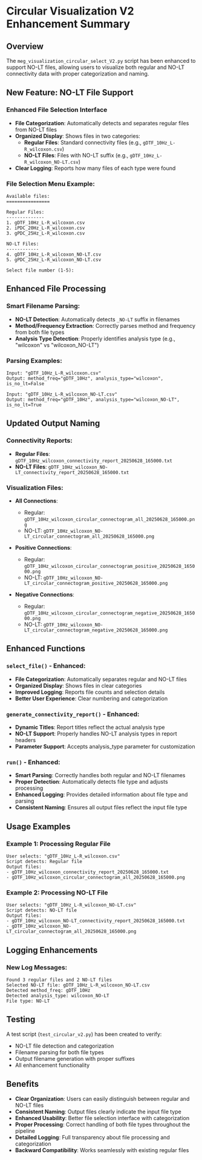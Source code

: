 # Circular Visualization V2 Enhancement Summary

## Overview
The `meg_visualization_circular_select_V2.py` script has been enhanced to support NO-LT files, allowing users to visualize both regular and NO-LT connectivity data with proper categorization and naming.

## New Feature: NO-LT File Support

### Enhanced File Selection Interface
- **File Categorization**: Automatically detects and separates regular files from NO-LT files
- **Organized Display**: Shows files in two categories:
  - **Regular Files**: Standard connectivity files (e.g., `gDTF_10Hz_L-R_wilcoxon.csv`)
  - **NO-LT Files**: Files with NO-LT suffix (e.g., `gDTF_10Hz_L-R_wilcoxon_NO-LT.csv`)
- **Clear Logging**: Reports how many files of each type were found

### File Selection Menu Example:
```
Available files:
================

Regular Files:
--------------
1. gDTF_10Hz_L-R_wilcoxon.csv
2. iPDC_20Hz_L-R_wilcoxon.csv
3. gPDC_25Hz_L-R_wilcoxon.csv

NO-LT Files:
------------
4. gDTF_10Hz_L-R_wilcoxon_NO-LT.csv
5. gPDC_25Hz_L-R_wilcoxon_NO-LT.csv

Select file number (1-5):
```

## Enhanced File Processing

### Smart Filename Parsing:
- **NO-LT Detection**: Automatically detects `_NO-LT` suffix in filenames
- **Method/Frequency Extraction**: Correctly parses method and frequency from both file types
- **Analysis Type Detection**: Properly identifies analysis type (e.g., "wilcoxon" vs "wilcoxon_NO-LT")

### Parsing Examples:
```
Input: "gDTF_10Hz_L-R_wilcoxon.csv"
Output: method_freq="gDTF_10Hz", analysis_type="wilcoxon", is_no_lt=False

Input: "gDTF_10Hz_L-R_wilcoxon_NO-LT.csv"
Output: method_freq="gDTF_10Hz", analysis_type="wilcoxon_NO-LT", is_no_lt=True
```

## Updated Output Naming

### Connectivity Reports:
- **Regular Files**: `gDTF_10Hz_wilcoxon_connectivity_report_20250628_165000.txt`
- **NO-LT Files**: `gDTF_10Hz_wilcoxon_NO-LT_connectivity_report_20250628_165000.txt`

### Visualization Files:
- **All Connections**:
  - Regular: `gDTF_10Hz_wilcoxon_circular_connectogram_all_20250628_165000.png`
  - NO-LT: `gDTF_10Hz_wilcoxon_NO-LT_circular_connectogram_all_20250628_165000.png`

- **Positive Connections**:
  - Regular: `gDTF_10Hz_wilcoxon_circular_connectogram_positive_20250628_165000.png`
  - NO-LT: `gDTF_10Hz_wilcoxon_NO-LT_circular_connectogram_positive_20250628_165000.png`

- **Negative Connections**:
  - Regular: `gDTF_10Hz_wilcoxon_circular_connectogram_negative_20250628_165000.png`
  - NO-LT: `gDTF_10Hz_wilcoxon_NO-LT_circular_connectogram_negative_20250628_165000.png`

## Enhanced Functions

### `select_file()` - Enhanced:
- **File Categorization**: Automatically separates regular and NO-LT files
- **Organized Display**: Shows files in clear categories
- **Improved Logging**: Reports file counts and selection details
- **Better User Experience**: Clear numbering and categorization

### `generate_connectivity_report()` - Enhanced:
- **Dynamic Titles**: Report titles reflect the actual analysis type
- **NO-LT Support**: Properly handles NO-LT analysis types in report headers
- **Parameter Support**: Accepts analysis_type parameter for customization

### `run()` - Enhanced:
- **Smart Parsing**: Correctly handles both regular and NO-LT filenames
- **Proper Detection**: Automatically detects file type and adjusts processing
- **Enhanced Logging**: Provides detailed information about file type and parsing
- **Consistent Naming**: Ensures all output files reflect the input file type

## Usage Examples

### Example 1: Processing Regular File
```
User selects: "gDTF_10Hz_L-R_wilcoxon.csv"
Script detects: Regular file
Output files:
- gDTF_10Hz_wilcoxon_connectivity_report_20250628_165000.txt
- gDTF_10Hz_wilcoxon_circular_connectogram_all_20250628_165000.png
```

### Example 2: Processing NO-LT File
```
User selects: "gDTF_10Hz_L-R_wilcoxon_NO-LT.csv"
Script detects: NO-LT file
Output files:
- gDTF_10Hz_wilcoxon_NO-LT_connectivity_report_20250628_165000.txt
- gDTF_10Hz_wilcoxon_NO-LT_circular_connectogram_all_20250628_165000.png
```

## Logging Enhancements

### New Log Messages:
```
Found 3 regular files and 2 NO-LT files
Selected NO-LT file: gDTF_10Hz_L-R_wilcoxon_NO-LT.csv
Detected method_freq: gDTF_10Hz
Detected analysis_type: wilcoxon_NO-LT
File type: NO-LT
```

## Testing
A test script (`test_circular_v2.py`) has been created to verify:
- NO-LT file detection and categorization
- Filename parsing for both file types
- Output filename generation with proper suffixes
- All enhancement functionality

## Benefits
- **Clear Organization**: Users can easily distinguish between regular and NO-LT files
- **Consistent Naming**: Output files clearly indicate the input file type
- **Enhanced Usability**: Better file selection interface with categorization
- **Proper Processing**: Correct handling of both file types throughout the pipeline
- **Detailed Logging**: Full transparency about file processing and categorization
- **Backward Compatibility**: Works seamlessly with existing regular files 